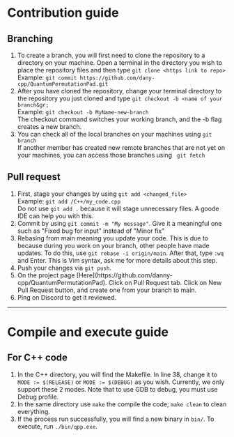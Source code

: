 # Contribution guide

## Branching
<ol>
    <li>
    To create a branch, you will first need to clone the repository to a directory on your machine. Open a terminal in the directory you wish to place the  repository files and then type <code>git clone &lt;https link to repo&gt; </code> <br>
    Example: <code>git commit https://github.com/dany-cpp/QuantumPermutationPad.git </code>
    </li>
    <li>
    After you have cloned the repository, change your terminal directory to the repository you just cloned and type <code>git checkout -b &lt;name of your branch&gr; </code> <br>
    Example: <code>git checkout -b MyName-new-branch </code> <br>
    The checkout command switches your working branch, and the -b flag creates a new branch.
    </li>
    <li>
    You can check all of the local branches on your machines using  <code>git branch </code> <br>
    If another member has created new remote branches that are not yet on your machines, you can access those branches using <code> git fetch </code>
    </li>
</ol>
    


## Pull request
<ol>
    <li>
    First, stage your changes by using <code>git add &lt;changed_file&gt; </code> <br>
    Example: <code>git add /C++/my_code.cpp </code> <br>
    Do not use <code>git add .</code> because it will stage unnecessary files. A goode IDE can help you with this.
    </li>
    <li>
    Commit by using <code>git commit -m "My message"</code>. Give it a meaningful one such as "Fixed bug for input" instead of "Minor fix"
    </li>
    <li>
    Rebasing from main meaning you update your code. This is due to because during you work on your branch, other people
    have made updates. To do this, use <code>git rebase -i origin/main</code>. After that, type <code>:wq</code> and Enter.
    This is Vim syntax, ask me for more details about this step.
    </li>
    <li>
    Push your changes via <code>git push</code>.
    </li>
    <li>
    On the project page [Here](https://github.com/danny-cpp/QuantumPermutationPad). Click on Pull Request tab. Click on New Pull Request
    button, and create one from your branch to main.
    </li>
    <li>
    Ping on Discord to get it reviewed.
    </li>
</ol>

___

# Compile and execute guide

## For C++ code
<ol>
    <li>
    In the C++ directory, you will find the Makefile. In line 38, change it to <code>MODE := $(RELEASE)</code> or <code>MODE := $(DEBUG)</code> as you wish.
    Currently, we only support these 2 modes. Note that to use GDB to debug, you must use Debug profile.
    </li>
    <li>
    In the same directory use <code>make</code> the compile the code; <code>make clean</code> to clean everything.
    </li>
    <li>
    If the process run successfully, you will find a new binary in <code>bin/</code>. To execute, run <code>./bin/qpp.exe</code>.
    </li>
</ol>
